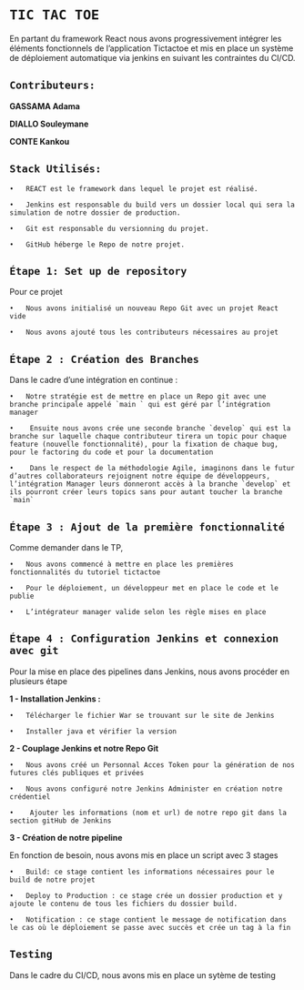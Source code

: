 # `TIC TAC TOE`

En partant du framework React nous avons progressivement intégrer les éléments fonctionnels de l’application Tictactoe et mis en place un système de déploiement automatique via jenkins en suivant les contraintes du CI/CD.

## `Contributeurs:`

**GASSAMA Adama**

**DIALLO Souleymane**

**CONTE Kankou** 


## `Stack Utilisés:`

    •   REACT est le framework dans lequel le projet est réalisé. 

    •	Jenkins est responsable du build vers un dossier local qui sera la simulation de notre dossier de production.

    •	Git est responsable du versionning du projet.

    •	GitHub héberge le Repo de notre projet.


## `Étape 1: Set up de repository`

Pour ce projet 

    •	Nous avons initialisé un nouveau Repo Git avec un projet React vide

    •	Nous avons ajouté tous les contributeurs nécessaires au projet


## `Étape 2 : Création des Branches`

Dans le cadre d’une intégration en continue :

    •	Notre stratégie est de mettre en place un Repo git avec une branche principale appelé `main ` qui est géré par l’intégration manager

    •	 Ensuite nous avons crée une seconde branche `develop` qui est la branche sur laquelle chaque contributeur tirera un topic pour chaque feature (nouvelle fonctionnalité), pour la fixation de chaque bug, pour le factoring du code et pour la documentation

    •	 Dans le respect de la méthodologie Agile, imaginons dans le futur d’autres collaborateurs rejoignent notre équipe de développeurs, l’intégration Manager leurs donneront accès à la branche `develop` et ils pourront créer leurs topics sans pour autant toucher la branche `main` 


## `Étape 3 : Ajout de la première fonctionnalité`


Comme demander dans le TP,

    •	Nous avons commencé à mettre en place les premières fonctionnalités du tutoriel tictactoe

    •	Pour le déploiement, un développeur met en place le code et le publie

    •	L’intégrateur manager valide selon les règle mises en place


## `Étape 4 : Configuration Jenkins et connexion avec git`

Pour la mise en place des pipelines dans Jenkins, nous avons procéder en plusieurs étape

**1 - Installation Jenkins :**

    •	Télécharger le fichier War se trouvant sur le site de Jenkins

    •	Installer java et vérifier la version

**2 - Couplage Jenkins et notre Repo Git**

    •	Nous avons créé un Personnal Acces Token pour la génération de nos futures clés publiques et privées

    •	Nous avons configuré notre Jenkins Administer en création notre crédentiel

    •	 Ajouter les informations (nom et url) de notre repo git dans la section gitHub de Jenkins

**3 - Création de notre pipeline**

En fonction de besoin, nous avons mis en place un script avec 3 stages

    •	Build: ce stage contient les informations nécessaires pour le build de notre projet 

    •	Deploy to Production : ce stage crée un dossier production et y ajoute le contenu de tous les fichiers du dossier build.

    •	Notification : ce stage contient le message de notification dans le cas où le déploiement se passe avec succès et crée un tag à la fin


## `Testing`

Dans le cadre du CI/CD, nous avons mis en place un sytème de testing